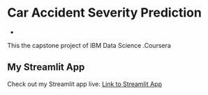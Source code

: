 # Car Accident Severity Prediction
-
This the capstone project of IBM Data Science .Coursera
## My Streamlit App

Check out my Streamlit app live: [Link to Streamlit App](https://b8vasykgfabsydpywkgcyk.streamlit.app/)


